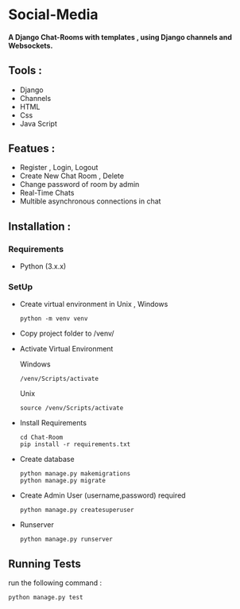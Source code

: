 # Social-Media
#### A Django Chat-Rooms with templates , using Django channels and Websockets.

## Tools :
- Django
- Channels
- HTML
- Css
- Java Script
  
## Featues :
- Register , Login, Logout
- Create New Chat Room , Delete
- Change password of room by admin
- Real-Time Chats
- Multible asynchronous connections in chat


## Installation :
  ### Requirements
  - Python (3.x.x)
  ### SetUp
  - Create virtual environment in Unix , Windows
    ```
    python -m venv venv
    ```
  - Copy project folder to /venv/
    
  - Activate Virtual Environment
    
    Windows
    ```
    /venv/Scripts/activate
    ```
    Unix
    ```
    source /venv/Scripts/activate
    ```
  - Install Requirements
    ```
    cd Chat-Room
    pip install -r requirements.txt
    ```
  - Create database
    ```
    python manage.py makemigrations
    python manage.py migrate
    ```
  - Create Admin User (username,password) required
    ```
    python manage.py createsuperuser
    ```
  - Runserver
    ```
    python manage.py runserver
    ```
## Running Tests
run the following command :
```
python manage.py test
```

